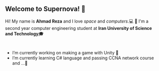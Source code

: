 ## Welcome to Supernova! 👋

Hi! My name is **Ahmad Reza** and I love *space* and *computers*.💻 🌌
I'm a second year computer engineering student at **Iran University of Science and Technology**🎓
#
- I’m currently working on making a game with Unity 🔭
- I’m currently learning C# language and passing CCNA network course and ...🌱
#

<!--
**supernova-Z313/supernova-Z313** is a ✨ _special_ ✨ repository because its `README.md` (this file) appears on your GitHub profile.

Here are some ideas to get you started:

- 🔭 I’m currently working on ...
- 🌱 I’m currently learning ...
- 👯 I’m looking to collaborate on ...
- 🤔 I’m looking for help with ...
- 💬 Ask me about ...
- 📫 How to reach me: ...
- 😄 Pronouns: ...
- ⚡ Fun fact: ...
-->
